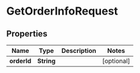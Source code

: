 

# GetOrderInfoRequest


## Properties

| Name | Type | Description | Notes |
|------------ | ------------- | ------------- | -------------|
|**orderId** | **String** |  |  [optional] |



